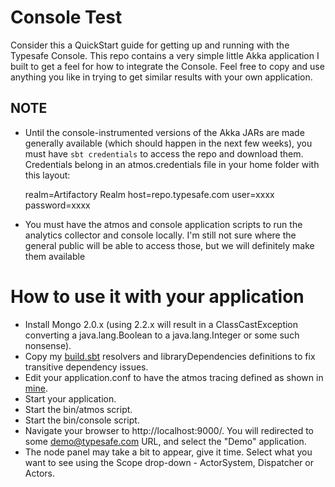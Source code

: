 # Console Test
Consider this a QuickStart guide for getting up and running with the Typesafe Console.  This repo contains a very simple little Akka application I built to get a feel for how to integrate the Console.  Feel free to copy and use anything you like in trying to get similar results with your own application.

## NOTE
* Until the console-instrumented versions of the Akka JARs are made generally available (which should happen in the next few weeks), you must have `sbt credentials` to access the repo and download them.  Credentials belong in an atmos.credentials file in your home folder with this layout:

    realm=Artifactory Realm
    host=repo.typesafe.com
    user=xxxx
    password=xxxx

* You must have the atmos and console application scripts to run the analytics collector and console locally.  I'm still not sure where the general public will be able to access those, but we will definitely make them available 

# How to use it with your application
* Install Mongo 2.0.x (using 2.2.x will result in a ClassCastException converting a java.lang.Boolean to a java.lang.Integer or some such nonsense).
* Copy my [build.sbt](https://github.com/jamie-allen/console_demo/blob/master/build.sbt) resolvers and libraryDependencies definitions to fix transitive dependency issues.
* Edit your application.conf to have the atmos tracing defined as shown in [mine](https://github.com/jamie-allen/console_demo/blob/master/src/main/resources/application.conf).
* Start your application.
* Start the bin/atmos script.
* Start the bin/console script.
* Navigate your browser to http://localhost:9000/.  You will redirected to some demo@typesafe.com URL, and select the "Demo" application.
* The node panel may take a bit to appear, give it time.  Select what you want to see using the Scope drop-down - ActorSystem, Dispatcher or Actors.
